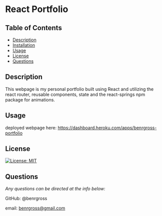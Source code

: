# React Portfolio

## Table of Contents

- [Description](#description)
- [Installation](#installation)
- [Usage](#usage)
- [License](#license)
- [Questions](#questions)

## Description

This webpage is my personal portfolio built using React and utilizing the react router, reusable components, state and the react-springs npm package for animations.

## Usage




deployed webpage here: https://dashboard.heroku.com/apps/benrgross-portfolio

## License

[![License: MIT](https://img.shields.io/badge/License-MIT-yellow.svg)](https://opensource.org/licenses/MIT)

## Questions

_Any questions can be directed at the info below:_

GitHub: @benrgross

email: benrgross@gmail.com

